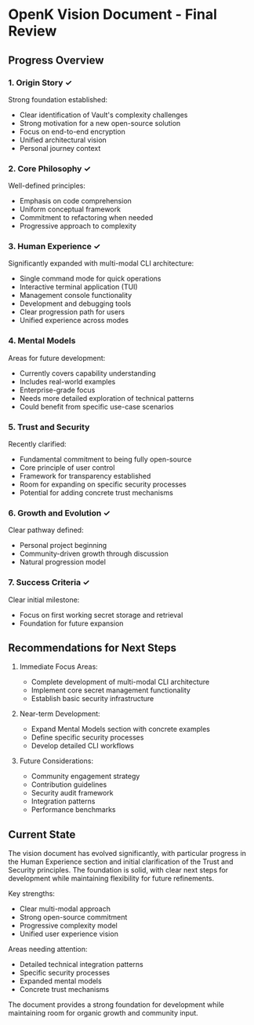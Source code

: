 # OpenK Vision Document - Final Review

## Progress Overview

### 1. Origin Story ✓
Strong foundation established:
- Clear identification of Vault's complexity challenges
- Strong motivation for a new open-source solution
- Focus on end-to-end encryption
- Unified architectural vision
- Personal journey context

### 2. Core Philosophy ✓
Well-defined principles:
- Emphasis on code comprehension
- Uniform conceptual framework
- Commitment to refactoring when needed
- Progressive approach to complexity

### 3. Human Experience ✓
Significantly expanded with multi-modal CLI architecture:
- Single command mode for quick operations
- Interactive terminal application (TUI)
- Management console functionality
- Development and debugging tools
- Clear progression path for users
- Unified experience across modes

### 4. Mental Models
Areas for future development:
- Currently covers capability understanding
- Includes real-world examples
- Enterprise-grade focus
- Needs more detailed exploration of technical patterns
- Could benefit from specific use-case scenarios

### 5. Trust and Security
Recently clarified:
- Fundamental commitment to being fully open-source
- Core principle of user control
- Framework for transparency established
- Room for expanding on specific security processes
- Potential for adding concrete trust mechanisms

### 6. Growth and Evolution ✓
Clear pathway defined:
- Personal project beginning
- Community-driven growth through discussion
- Natural progression model

### 7. Success Criteria ✓
Clear initial milestone:
- Focus on first working secret storage and retrieval
- Foundation for future expansion

## Recommendations for Next Steps

1. Immediate Focus Areas:
   - Complete development of multi-modal CLI architecture
   - Implement core secret management functionality
   - Establish basic security infrastructure

2. Near-term Development:
   - Expand Mental Models section with concrete examples
   - Define specific security processes
   - Develop detailed CLI workflows

3. Future Considerations:
   - Community engagement strategy
   - Contribution guidelines
   - Security audit framework
   - Integration patterns
   - Performance benchmarks

## Current State
The vision document has evolved significantly, with particular progress in the Human Experience section and initial clarification of the Trust and Security principles. The foundation is solid, with clear next steps for development while maintaining flexibility for future refinements.

Key strengths:
- Clear multi-modal approach
- Strong open-source commitment
- Progressive complexity model
- Unified user experience vision

Areas needing attention:
- Detailed technical integration patterns
- Specific security processes
- Expanded mental models
- Concrete trust mechanisms

The document provides a strong foundation for development while maintaining room for organic growth and community input.